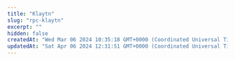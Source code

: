 ```yaml
---
title: "Klaytn"
slug: "rpc-klaytn"
excerpt: ""
hidden: false
createdAt: "Wed Mar 06 2024 10:35:18 GMT+0000 (Coordinated Universal Time)"
updatedAt: "Sat Apr 06 2024 12:31:51 GMT+0000 (Coordinated Universal Time)"
---
```

